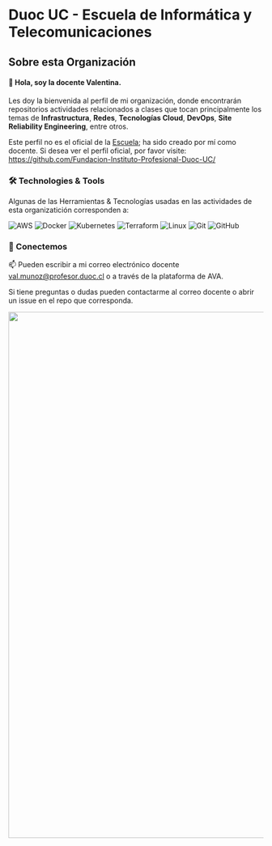 # Duoc UC - Escuela de Informática y Telecomunicaciones

## Sobre esta Organización

#### 👋 Hola, soy la docente Valentina. 

Les doy la bienvenida al perfil de mi organización, donde encontrarán repositorios actividades relacionados a clases que tocan principalmente los temas de **Infrastructura**, **Redes**, **Tecnologías Cloud**, **DevOps**, **Site Reliability Engineering**, entre otros.

Este perfil no es el oficial de la [Escuela](https://www.duoc.cl/escuela/informatica-telecomunicaciones/); ha sido creado por mí como docente. Si desea ver el perfil oficial, por favor visite: https://github.com/Fundacion-Instituto-Profesional-Duoc-UC/


### 🛠️ Technologies & Tools

Algunas de las Herramientas & Tecnologías usadas en las actividades de esta organizatición corresponden a:

![AWS](https://img.shields.io/badge/-AWS-FF9900?style=flat-square&logo=aws&logoColor=white)
![Docker](https://img.shields.io/badge/-Docker-2496ED?style=flat-square&logo=docker&logoColor=white)
![Kubernetes](https://img.shields.io/badge/-Kubernetes-326CE5?style=flat-square&logo=kubernetes&logoColor=white)
![Terraform](https://img.shields.io/badge/-Terraform-623CE4?style=flat-square&logo=terraform&logoColor=white)
![Linux](https://img.shields.io/badge/-Linux-FCC624?style=flat-square&logo=linux&logoColor=black)
![Git](https://img.shields.io/badge/-Git-F05032?style=flat-square&logo=git&logoColor=white)
![GitHub](https://img.shields.io/badge/-GitHub-181717?style=flat-square&logo=github&logoColor=white)


### 💬 Conectemos

📫 Pueden escribir a mi correo electrónico docente val.munoz@profesor.duoc.cl o a través de la plataforma de AVA.

Si tiene preguntas o dudas pueden contactarme al correo docente o abrir un issue en el repo que corresponda.

<div class="col-12 mb-5">
    <div class="container">
        <div class="row border">
            <div class="col-md-6 p-0 m-0"><img class="img-fluid" 
            src="https://www.duoc.cl/wp-content/uploads/2020/06/escuela-it.jpg" width="1040></div>
            <div class="col-md-6 p-4 d-flex justify-content-center 
            align-items-center text-left">
                <div>
                    <h4 class="font-weight-bolder"> </p>
                </div>
            </div>
        </div>
    </div>
</div>

<!---
v-teacher/v-teacher is a ✨ special ✨ repository because its `README.md` (this file) appears on your GitHub profile.
You can click the Preview link to take a look at your changes.
--->
